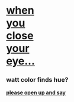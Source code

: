 # [when<br>you<br>close<br>your<br>eye...](https://webmural.com/whenyoucloseyoureye)

### watt color finds hue?

[<b>please open up and say</b>](../../issues/new)
